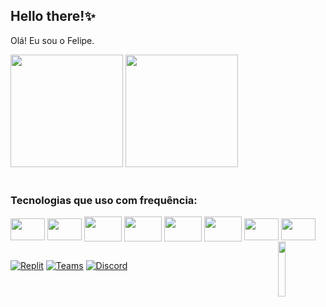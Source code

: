 ## Hello there!✨ 

Olá! Eu sou o Felipe.<br>


<div>
  <img height="180em" src="https://github-readme-stats.vercel.app/api?username=Felip07&theme=dark">
  <img height="180em" src="https://github-readme-stats.vercel.app/api/top-langs/?username=Felip07&theme=dark">
</div>


<div style="display: inline_block"><br>
  <h3>Tecnologias que uso com frequência:</h3>
  <img align="center" height="35" width="55" src="https://cdn.jsdelivr.net/gh/devicons/devicon/icons/javascript/javascript-original.svg" />
  <img align="center" height="35" width="55" src="https://cdn.jsdelivr.net/gh/devicons/devicon/icons/nodejs/nodejs-original.svg" />
  <img align="center" height="40" width="60" src="https://cdn.jsdelivr.net/gh/devicons/devicon/icons/java/java-original.svg" />
  <img align="center" height="40" width="60" src="https://cdn.jsdelivr.net/gh/devicons/devicon/icons/react/react-original.svg" />
  <img align="center" height="40" width="60" src="https://cdn.jsdelivr.net/gh/devicons/devicon/icons/html5/html5-original.svg" />
  <img align="center" height="40" width="60" src="https://cdn.jsdelivr.net/gh/devicons/devicon/icons/css3/css3-original.svg" />
  <img align="center" height="35" width="55" src="https://cdn.jsdelivr.net/gh/devicons/devicon/icons/php/php-original.svg" />
  <img align="center" height="35" width="55" src="https://cdn.jsdelivr.net/gh/devicons/devicon/icons/mysql/mysql-original.svg" />
  <img align="right" height="15%" width="15%" src="https://media1.giphy.com/media/Wn74RUT0vjnoU98Hnt/200w.gif?cid=82a1493bdyc3we6t9b8r1444ycm74mqn3cnz7kbimjz860lx&rid=200w.gif&ct=g">
</div>

##

[![Replit](https://img.shields.io/badge/replit-667881?style=for-the-badge&logo=replit&logoColor=white)](https://replit.com/@FelipeSouza58)
[![Teams](https://img.shields.io/badge/Microsoft_Teams-6264A7?style=for-the-badge&logo=microsoft-teams&logoColor=white)](https://replit.com/@FelipeSouza58)
[![Discord](https://img.shields.io/badge/Discord-7289DA?style=for-the-badge&logo=discord&logoColor=white)](https://replit.com/@FelipeSouza58)
